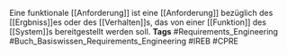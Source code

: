 Eine funktionale [[Anforderung]] ist eine [[Anforderung]] bezüglich des [[Ergbniss]]es oder des [[Verhalten]]s, das von einer [[Funktion]] des [[System]]s bereitgestellt werden soll.
**Tags**
#Requirements_Engineering
#Buch_Basiswissen_Requirements_Engineering
#IREB
#CPRE
